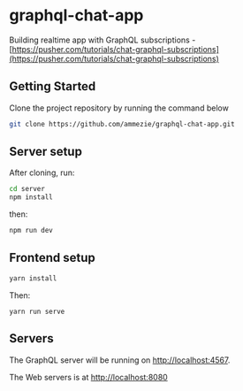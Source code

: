 # graphql-chat-app

Building realtime app with GraphQL subscriptions - [https://pusher.com/tutorials/chat-graphql-subscriptions](https://pusher.com/tutorials/chat-graphql-subscriptions)

## Getting Started

Clone the project repository by running the command below 

```bash
git clone https://github.com/ammezie/graphql-chat-app.git
```

## Server setup

After cloning, run:

```bash
cd server 
npm install
```

then:


```bash
npm run dev
```

## Frontend setup

```bash
yarn install
```

Then:

```
yarn run serve
```

## Servers

The GraphQL server will be running on [http://localhost:4567](http://localhost:4567).

The Web servers is at [http://localhost:8080](http://localhost:8080)
